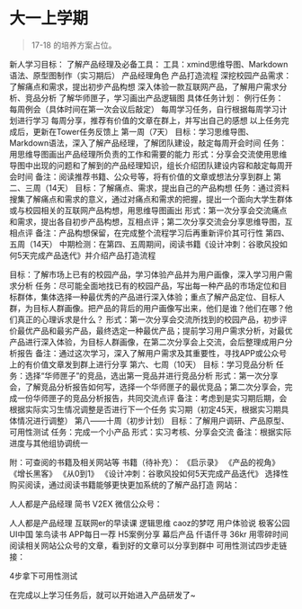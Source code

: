 # 大一上学期

> 17-18 的培养方案占位。

新人学习目标：
了解产品经理及必备工具：
工具：xmind思维导图、Markdown语法、原型图制作（实习期后）
产品经理角色
产品打造流程
深挖校园产品需求：
了解痛点和需求，提出初步产品构想
深入体验一款互联网产品，了解用户需求分析、竞品分析
了解华师匣子，学习画出产品逻辑图
具体任务计划：
例行任务：
每周例会（具体时间在第一次会议后敲定）
每周学习任务，自行根据每周学习计划进行学习
每周分享，推荐有价值的文章在群上，并写出自己的感想
以上任务完成后，更新在Tower任务反馈上
第一周（7天）
目标：学习思维导图、Markdown语法，深入了解产品经理，了解团队建设，敲定每周开会时间
任务：用思维导图画出产品经理所负责的工作和需要的能力
形式：分享会交流使用思维导图中出现的问题和了解到的产品经理知识，组长介绍团队建设内容和敲定每周开会时间
备注：阅读推荐书籍、公众号等，将有价值的文章或想法分享到群上
第二、三周（14天）
目标：了解痛点、需求，提出自己的产品构想
任务：通过资料搜集了解痛点和需求的意义，通过对痛点和需求的把握，提出一个面向大学生群体或与校园相关的互联网产品构想，用思维导图画出
形式：第一次分享会交流痛点和需求，提出各自初步产品构想，互相点评；第二次分享交流会分享思维导图，互相点评
备注：产品构想保留，在完成整个流程学习后再重新评价其可行性
第四、五周（14天）
中期检测：在第四、五周期间，阅读书籍《设计冲刺：谷歌风投如何5天完成产品迭代》并介绍产品打造流程

目标：了解市场上已有的校园产品，学习体验产品并为用户画像，深入学习用户需求分析
任务：尽可能全面地找已有的校园产品，写出每一种产品的市场定位和目标群体，集体选择一种最优秀的产品进行深入体验；重点了解产品定位、目标人群，为目标人群画像。把产品的背后的用户画像写出来，他们是谁？他们在哪？他们真正的心理诉求是什么？
形式：第一次分享会交流所找到的校园产品，初步评价最优产品和最劣产品，最终选定一种最优产品；提前学习用户需求分析，对最优产品进行深入体验，为目标人群画像，在第二次分享会上交流，会后整理成用户分析报告
备注：通过这次学习，深入了解用户需求及其重要性，寻找APP或公众号上的有价值文章发到群上进行分享
第六、七周（10天）
目标：学习竞品分析
任务：选择“华师匣子”的竞品，选出第一竞品并进行竞品分析
形式：第一次分享会，了解竞品分析报告如何写，选择一个华师匣子的最优竞品；第二次分享会，完成一份华师匣子的竞品分析报告，共同交流点评
备注：考虑到是实习期后期，会根据实际实习生情况调整是否进行下一个任务
实习期（初定45天，根据实习期具体情况进行调整）
第八——十周（初步计划）
目标：了解用户调研、产品原型、可用性测试
任务：完成一个小产品
形式：实习考核、分享会交流
备注：根据实际进度与其他组协调统一


附：可查阅的书籍及相关网站等
书籍（待补充）：
《启示录》
《产品的视角》
《增长黑客》
《从0到1》
《设计冲刺：谷歌风投如何5天完成产品迭代》
选择性购买阅读，通过阅读书籍能够更快更加系统的了解产品打造
网站：

人人都是产品经理
简书
V2EX
微信公众号：

人人都是产品经理
互联网er的早读课
逻辑思维
caoz的梦呓
用户体验说
极客公园
UI中国
笨鸟读书
APP每日一荐
H5案例分享
幕后产品
仟语仟寻
 36kr 用零碎时间阅读相关网站公众号的文章，看到好的文章可以分享到群中
可用性测试四步走链接：

4步拿下可用性测试

在完成以上学习任务后，就可以开始进入产品研发了~